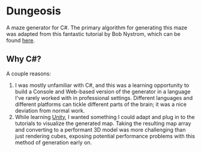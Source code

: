 # Dungeosis
A maze generator for C#.  The primary algorithm for generating this maze was adapted from this fantastic tutorial by Bob Nystrom, which can be found [here](https://journal.stuffwithstuff.com/2014/12/21/rooms-and-mazes/).

## Why C#?
A couple reasons:
1. I was mostly unfamiliar with C#, and this was a learning opportunity to build a Console and Web-based version of the generator in a language I've rarely worked with in professional settings.  Different languages and different platforms can tickle different parts of the brain; it was a nice deviation from normal work.
2. While learning [Unity](https://unity.com/), I wanted something I could adapt and plug in to the tutorials to visualize the generated map.  Taking the resulting map array and converting to a performant 3D model was more challenging than just rendering cubes, exposing potential performance problems with this method of generation early on.

